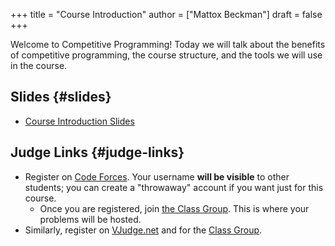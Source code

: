 +++
title = "Course Introduction"
author = ["Mattox Beckman"]
draft = false
+++

Welcome to Competitive Programming!  Today we will talk about the benefits of competitive programming, the course structure, and the tools we will
use in the course.


## Slides {#slides}

-   [Course Introduction Slides](/static/course-introduction.pdf)


## Judge Links {#judge-links}

-   Register on [Code Forces](https://codeforces.com).  Your username **will be visible** to other students; you can create a "throwaway"
    account if you want just for this course.
    -   Once you are registered, join [the Class Group](https://codeforces.com/group/C1FCILxvRp/contests).  This is where your problems
        will be hosted.
-   Similarly, register on [VJudge.net](https://vjudge.net) and for the [Class Group](https://vjudge.net/group/uiuc-cs491-sp23).

